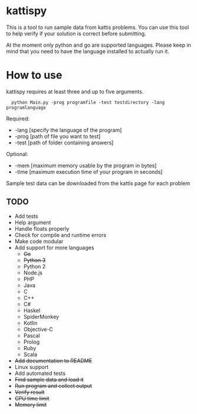 # kattispy
This is a tool to run sample data from kattis problems. You can use this tool to help verify if your solution is correct before submitting.

At the moment only python and go are supported languages. Please keep in mind that you need to have the language installed to actually run it.

# How to use
kattispy requires at least three and up to five arguments.

```
  python Main.py -prog programfile -test testdirectory -lang programlanguage
```

Required:

* -lang [specify the language of the program]
* -prog [path of file you want to test] 
* -test [path of folder containing answers]

Optional:

* -mem [maximum memory usable by the program in bytes]
* -time [maximum execution time of your program in seconds]

Sample test data can be downloaded from the kattis page for each problem



## TODO
* Add tests
* Help argument
* Handle floats properly
* Check for compile and runtime errors
* Make code modular
* Add support for more languages
  * ~~Go~~
  * ~~Python 3~~
  * Python 2
  * Node.js
  * PHP
  * Java
  * C
  * C++
  * C#
  * Haskel
  * SpiderMonkey
  * Kotlin
  * Objective-C
  * Pascal
  * Prolog
  * Ruby
  * Scala
* ~~Add documentation to README~~
* Linux support
* Add automated tests
* ~~Find sample data and load it~~
* ~~Run program and collect output~~
* ~~Verify result~~
* ~~CPU time limit~~
* ~~Memory limit~~

